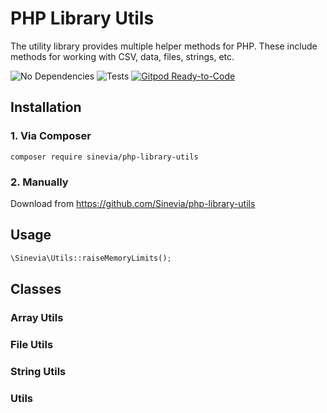 # PHP Library Utils

The utility library provides multiple helper methods for PHP. These include methods for working with CSV, data, files, strings, etc.

![No Dependencies](https://img.shields.io/badge/no-dependencies-success.svg)
![Tests](https://github.com/Sinevia/php-library-utils/workflows/Tests/badge.svg)
[![Gitpod Ready-to-Code](https://img.shields.io/badge/Gitpod-Ready--to--Code-blue?logo=gitpod)](https://gitpod.io/#https://github.com/sinevia/php-library-utils) 

## Installation ##

### 1. Via Composer ###

```
composer require sinevia/php-library-utils
```

### 2. Manually ###

Download from https://github.com/Sinevia/php-library-utils

## Usage ##

```php
\Sinevia\Utils::raiseMemoryLimits();
```

## Classes ##

### Array Utils ###

### File Utils ###

### String Utils ###

### Utils ###
